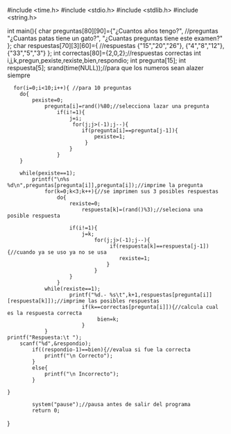 #include <time.h>
#include <stdio.h>
#include <stdlib.h>
#include <string.h>

int main(){
      char preguntas[80][90]={"¿Cuantos años tengo?", 	//preguntas
                             "¿Cuantas patas tiene un gato?",
                             "¿Cuantas preguntas tiene este examen?"
    };
      char respuestas[70][3][60]={						//respuestas
                               {"15","20","26"},
                               {"4","8","12"},
                               {"33","5","3"}
    };
      int correctas[80]={2,0,2};//respuestas correctas
      int i,j,k,pregun,pexiste,rexiste,bien,respondio;
      int pregunta[15];
      int respuesta[5];
      srand(time(NULL));//para que los numeros sean alazer siempre
      
	  for(i=0;i<10;i++){ //para 10 preguntas
        do{
            pexiste=0;
               	pregunta[i]=rand()%80;//selecciona lazar una pregunta
               		if(i!=1){
                       	j=i;
                      	 for(j;j>(-1);j--){
                           	if(pregunta[i]==pregunta[j-1]){
                                pexiste=1;
                             }
                       	}
               		}
        }
		
		while(pexiste==1);
          	printf("\n%s %d\n",preguntas[pregunta[i]],pregunta[i]);//imprime la pregunta
 		        for(k=0;k<3;k++){//se imprimen sus 3 posibles respuestas
                	do{
                   		rexiste=0;
                   			respuesta[k]=(rand()%3);//seleciona una posible respuesta
 
                   		if(i!=1){
                        	j=k;
                        		for(j;j>(-1);j--){
                                	 if(respuesta[k]==respuesta[j-1]){//cuando ya se uso ya no se usa
                                        rexiste=1;
                                	}
                           		}
                   		}
               		}
			   	while(rexiste==1);
               			printf("%d.- %s\t",k+1,respuestas[pregunta[i]][respuesta[k]]);//imprime las posibles respuestas
               				if(k==correctas[pregunta[i]]){//calcula cual es la respuesta correcta
                                 bien=k;
               				}
           		}
    printf("Respuesta:\t ");
        scanf("%d",&respondio);
            if((respondio-1)==bien){//evalua si fue la correcta
                printf("\n Correcto");
            }
            else{
                printf("\n Incorrecto");
            }
 
    }
 
            system("pause");//pausa antes de salir del programa
            return 0;
}

